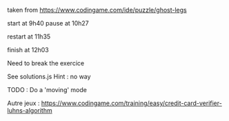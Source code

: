 taken from https://www.codingame.com/ide/puzzle/ghost-legs

start at 9h40
pause at 10h27


restart at 11h35

finish at 12h03


Need to break the exercice


See solutions.js
Hint : no way



TODO : Do a 'moving' mode


Autre jeux : https://www.codingame.com/training/easy/credit-card-verifier-luhns-algorithm
